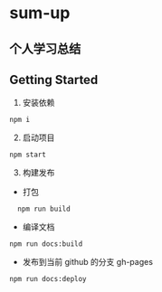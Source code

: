 # sum-up

## 个人学习总结

## Getting Started

1. 安装依赖

```
npm i
```

2. 启动项目

```
npm start
```

3. 构建发布

- 打包

```
  npm run build

```

- 编译文档

```
npm run docs:build
```

- 发布到当前 github 的分支 gh-pages

```
npm run docs:deploy
```
